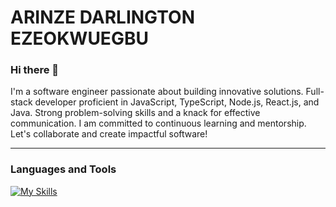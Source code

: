 # ARINZE DARLINGTON EZEOKWUEGBU
<!-- [![Typing SVG](https://readme-typing-svg.demolab.com/?lines=Full-stack Engineer;Creative problem solver;)](https://git.io/typing-svg) -->
### Hi there 👋

I'm a software engineer passionate about building innovative solutions. Full-stack developer proficient in JavaScript, TypeScript, Node.js, React.js, and Java. Strong problem-solving skills and a knack for effective communication. I am committed to continuous learning and mentorship. Let's collaborate and create impactful software!

---
### Languages and Tools
[![My Skills](https://skillicons.dev/icons?i=html,css,js,nodejs,expressjs,java,spring,git,github,jenkins,aws,docker,kubernetes,tailwind,figma,react,nextjs,materialui,postgresql,typescript,mongodb)](https://skillicons.dev)     
<!--
**daceze95/daceze95** is a ✨ _special_ ✨ repository because its `README.md` (this file) appears on your GitHub profile.

Here are some ideas to get you started:

- 🔭 I’m currently working on ...
- 🌱 I’m currently learning ...
- 👯 I’m looking to collaborate on ...
- 🤔 I’m looking for help with ...
- 💬 Ask me about ...
- 📫 How to reach me: ...
- 😄 Pronouns: ...
- ⚡ Fun fact: ...
-->
